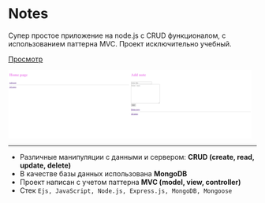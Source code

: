 # Notes

Супер простое приложение на node.js с CRUD функционалом, с использованием паттерна MVC.
Проект исключительно учебный.

[Просмотр](https://rasuliazamat.github.io/notes-app/)

<div style="display: flex">
    <img src="static/notes-view-1.png" alt="2022-02-20-6" border="0" style="width: 49%">
    <img src="static/notes-view-2.png" alt="2022-02-20-6" border="0" style="width: 49%">
</div>

---

-   Различные манипуляции c данными и сервером:
    **CRUD (create, read, update, delete)**
-   В качестве базы данных использована **MongoDB**
-   Проект написан с учетом паттерна **MVC (model, view, controller)**
-   Стек `Ejs, JavaScript, Node.js, Express.js, MongoDB, Mongoose`
